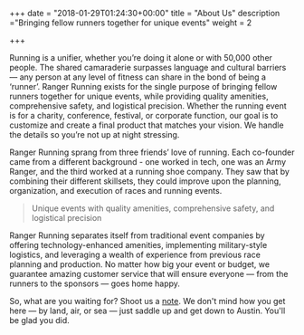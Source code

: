 +++
date = "2018-01-29T01:24:30+00:00"
title = "About Us"
description ="Bringing fellow runners together for unique events"
weight = 2

+++

Running is a unifier, whether you’re doing it alone or with 50,000 other people. The shared camaraderie surpasses language and cultural barriers — any person at any level of fitness can share in the bond of being a ‘runner’. Ranger Running exists for the single purpose of bringing fellow runners together for unique events, while providing quality amenities, comprehensive safety, and logistical precision.  Whether the running event is for a charity, conference, festival, or corporate function, our goal is to customize and create a final product that matches your vision. We handle the details so you’re not up at night stressing.

Ranger Running sprang from three friends’ love of running. Each co-founder came from a different background - one worked in tech, one was an Army Ranger, and the third worked at a running shoe company. They saw that by combining their different skillsets, they could improve upon the planning, organization, and execution of races and running events.

> Unique events with quality amenities, comprehensive safety, and logistical precision

Ranger Running separates itself from traditional event companies by offering technology-enhanced amenities, implementing military-style logistics, and leveraging a wealth of experience from previous race planning and production. No matter how big your event or budget, we guarantee amazing customer service that will ensure everyone — from the runners to the sponsors — goes home happy.

So, what are you waiting for? Shoot us a [note](/contact). We don't mind how you get here — by land, air, or sea — just saddle up and get down to Austin. You'll be glad you did.



